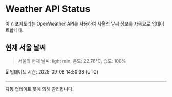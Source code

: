 
# Weather API Status

이 리포지토리는 OpenWeather API를 사용하여 서울의 날씨 정보를 자동으로 업데이트합니다.

## 현재 서울 날씨
> 서울의 현재 날씨: light rain, 온도: 22.76°C, 습도: 100%

⏳ 업데이트 시간: 2025-09-08 14:50:38 (UTC)

---
자동 업데이트 봇에 의해 관리됩니다.
